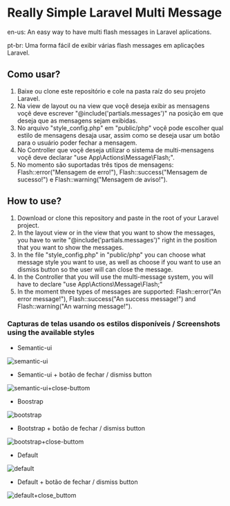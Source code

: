# Really Simple Laravel Multi Message
en-us: An easy way to have multi flash messages in Laravel aplications. 

pt-br: Uma forma fácil de exibir várias flash messages em aplicações Laravel.

## Como usar?

1. Baixe ou clone este repositório e cole na pasta raíz do seu projeto Laravel.
2. Na view de layout ou na view que voçê deseja exibir as mensagens voçê deve escrever "@include('partials.messages')" na posição em que deseja que as mensagens sejam exibidas.
3. No arquivo "style_config.php" em "public/php" voçê pode escolher qual estilo de mensagens desaja usar, assim como se deseja usar um botão para o usuário poder fechar a mensagem.
4. No Controller que voçê deseja utilizar o sistema de multi-mensagens voçê deve declarar "use App\Actions\Message\Flash;".
5. No momento são suportadas três tipos de mensagens: Flash::error("Mensagem de erro!"), Flash::success("Mensagem de sucesso!") e Flash::warning("Mensagem de aviso!").

## How to use?

1. Download or clone this repository and paste in the root of your Laravel project.
2. In the layout view or in the view that you want to show the messages, you have to write "@include('partials.messages')" right in the position that you want to show the messages.
3. In the file "style_config.php" in "public/php" you can choose what message style you want to use, as well as choose if you want to use an dismiss button so the user will can close the message.
4. In the Controller that you will use the multi-message system, you will have to declare "use App\Actions\Message\Flash;"
5. In the moment three types of messages are supported: Flash::error("An error message!"), Flash::success("An success message!") and Flash::warning("An warning message!").


### Capturas de telas usando os estilos disponíveis / Screenshots using the available styles

* Semantic-ui

![semantic-ui](https://user-images.githubusercontent.com/65090509/180442844-0fdb9932-abfc-4ea0-891c-9fbf243bddb1.png)


* Semantic-ui + botão de fechar / dismiss button

![semantic-ui+close-buttom](https://user-images.githubusercontent.com/65090509/180443071-fdb6b249-c8a1-45ae-af4d-97cb61f1cb20.png)


* Boostrap

![bootstrap](https://user-images.githubusercontent.com/65090509/180443157-50d7d979-dab1-4f19-8e37-0fac34fe22e5.png)


* Bootstrap + botão de fechar / dismiss button

![bootstrap+close-buttom](https://user-images.githubusercontent.com/65090509/180443281-33156ffe-d02d-4e0b-a1fd-1bdb6b3cfc4f.png)


* Default

![default](https://user-images.githubusercontent.com/65090509/180443331-9f7eab95-e467-42ce-8004-6e926c9f89c5.png)


* Default + botão de fechar / dismiss button


![default+close_buttom](https://user-images.githubusercontent.com/65090509/180443431-9ea947ee-0b55-4b95-bc80-6c5ddca80945.png)
